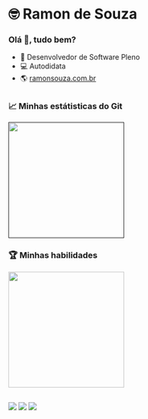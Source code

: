 <h1>🤓 Ramon de Souza</h1>
<h3>
  Olá 👋, tudo bem?
</h3>
<div>
  <ul>
    <li>💼 Desenvolvedor de Software Pleno</li>
    <li>💻 Autodidata</li>
    <li>🌎 <a href="https://ramonsouza.com.br/" target="__blank">ramonsouza.com.br</a></li>
  </ul>
</div>

##

<div>
  <h3>📈 Minhas estátisticas do Git</h3>
  <a href="">
    <img height="230em" src="https://github-readme-stats.vercel.app/api?username=RamonSouzaaa&show_icons=true&theme=dark"/>
  </a>
  <h3>🏆 Minhas habilidades</h3>
  <a href="https://github.com/RamonSouzaaa/github-readme-stats">
    <img height="230em" src="https://github-readme-stats.vercel.app/api/top-langs/?username=RamonSouzaaa&layout=compact&theme=dark"/>
  </a>
</div>

##

<div>
    <a href="mailto:ramonsouza859@gmail.com"><img src="https://img.shields.io/badge/Gmail-D14836?style=for-the-badge&logo=gmail&logoColor=white"/></a>
    <a href="https://www.facebook.com/ramonsouza.dev/"><img src="https://img.shields.io/badge/Facebook-1877F2?style=for-the-badge&logo=facebook&logoColor=white"/></a>
    <a href="https://www.instagram.com/ramon.souzz/"><img src="https://img.shields.io/badge/Instagram-E4405F?style=for-the-badge&logo=instagram&logoColor=white"/></a>
</div>
